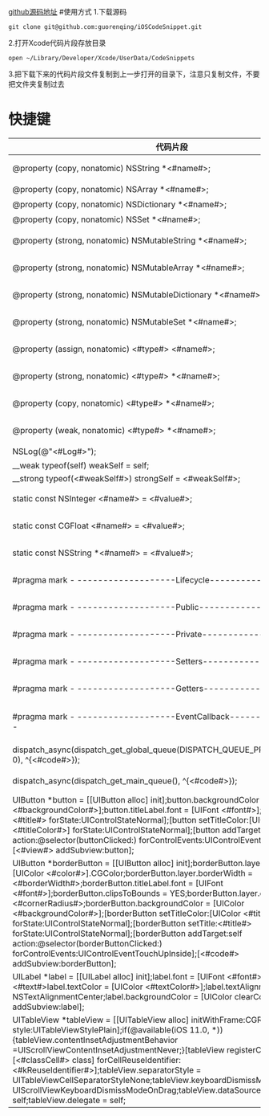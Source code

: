 [github源码地址]([https://github.com/guorenqing/iOSCodeSnippet](https://github.com/guorenqing/iOSCodeSnippet)
)
#使用方式
1.下载源码
```
git clone git@github.com:guorenqing/iOSCodeSnippet.git
```
2.打开Xcode代码片段存放目录
```
open ~/Library/Developer/Xcode/UserData/CodeSnippets
```
3.把下载下来的代码片段文件复制到上一步打开的目录下，注意只复制文件，不要把文件夹复制过去
# 快捷键
|代码片段|快捷键|说明|
| ------------- |---------------|-------------|
|@property (copy, nonatomic) NSString *<#name#>;|@string|字符串属性|
|@property (copy, nonatomic) NSArray *<#name#>;|@array|数组属性|
|@property (copy, nonatomic) NSDictionary *<#name#>;|@dict|字段属性|
|@property (copy, nonatomic) NSSet *<#name#>;|@set|集合属性|
|@property (strong, nonatomic) NSMutableString *<#name#>;|@mstring|可变字符串属性|
|@property (strong, nonatomic) NSMutableArray  *<#name#>;|@marray|可变数组属性|
|@property (strong, nonatomic) NSMutableDictionary *<#name#>;|@mdict|可变字典属性|
|@property (strong, nonatomic) NSMutableSet *<#name#>;|@mset|可变集合属性|
|@property (assign, nonatomic) <#type#> <#name#>;|@assign|基本类型属性|
|@property (strong, nonatomic) <#type#> *<#name#>;|@strong|strong对象属性|
|@property (copy, nonatomic) <#type#> *<#name#>;|@copy|copy对象属性|
|@property (weak, nonatomic) <#type#> *<#name#>;|@weak|weak对象属性|
|NSLog(@"<#Log#>");|@log|日志打印|
|__weak typeof(self) weakSelf = self;|@weakself|weakSelf|
|__strong typeof(<#weakSelf#>) strongSelf = <#weakSelf#>;|@strongself|strongSelf|
|static const NSInteger <#name#> = <#value#>;|@staticint|整形常量定义|
|static const CGFloat <#name#> = <#value#>;|@staticfloat|浮点型常量定义|
|static const NSString *<#name#> = <#value#>;|@staticstring|字符串常量定义|
|#pragma mark - -------------------Lifecycle--------------------|@lifecycle|生命周期分割线|
|#pragma mark - -------------------Public--------------------|@public|公开方法分割线|
|#pragma mark - -------------------Private--------------------|@private|私有方法分割线|
|#pragma mark - -------------------Setters--------------------|@setters|setters方法分割线|
|#pragma mark - -------------------Getters--------------------|@getters|getters方法分割线|
|#pragma mark - -------------------EventCallback--------------------|@eventcallback|事件回调方法分割线|
|dispatch_async(dispatch_get_global_queue(DISPATCH_QUEUE_PRIORITY_DEFAULT, 0), ^{<#code#>});|@gcdglobal|GCD 异步线程调用 |
|dispatch_async(dispatch_get_main_queue(), ^{<#code#>});||GCD main线程调用|
|UIButton *button = [[UIButton alloc] init];button.backgroundColor = [UIColor <#backgroundColor#>];button.titleLabel.font = [UIFont <#font#>];[button setTitle:<#title#> forState:UIControlStateNormal];[button setTitleColor:[UIColor <#titleColor#>] forState:UIControlStateNormal];[button addTarget:self action:@selector(buttonClicked:) forControlEvents:UIControlEventTouchUpInside];[<#view#> addSubview:button];|@buttoninit|按钮初始化|
|UIButton *borderButton = [[UIButton alloc] init];borderButton.layer.borderColor = [UIColor <#color#>].CGColor;borderButton.layer.borderWidth = <#borderWidth#>;borderButton.titleLabel.font = [UIFont <#font#>];borderButton.clipsToBounds = YES;borderButton.layer.cornerRadius = <#cornerRadius#>;borderButton.backgroundColor = [UIColor <#backgroundColor#>];[borderButton setTitleColor:[UIColor <#titleColor#>] forState:UIControlStateNormal];[borderButton setTitle:<#title#> forState:UIControlStateNormal];[borderButton addTarget:self action:@selector(borderButtonClicked:) forControlEvents:UIControlEventTouchUpInside];[<#code#> addSubview:borderButton];|@borderbutton|带描边按钮初始化|
|UILabel *label = [[UILabel alloc] init];label.font = [UIFont <#font#>];label.text = <#text#>label.textColor = [UIColor <#textColor#>];label.textAlignment = NSTextAlignmentCenter;label.backgroundColor = [UIColor clearColor];[<#view#> addSubview:label];|@labelinit|label初始化|
|UITableView *tableView = [[UITableView alloc] initWithFrame:CGRectZero style:UITableViewStylePlain];if(@available(iOS 11.0, *)) {tableView.contentInsetAdjustmentBehavior =UIScrollViewContentInsetAdjustmentNever;}[tableView registerClass:[<#classCell#> class] forCellReuseIdentifier:<#kReuseIdentifier#>];tableView.separatorStyle = UITableViewCellSeparatorStyleNone;tableView.keyboardDismissMode = UIScrollViewKeyboardDismissModeOnDrag;tableView.dataSource = self;tableView.delegate = self;|@tableinit|tableview初始化|



